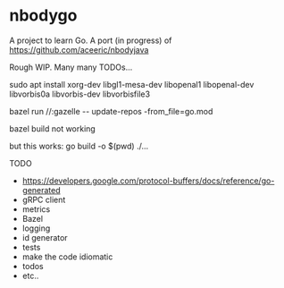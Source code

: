 # nbodygo

A project to learn Go. A port (in progress) of https://github.com/aceeric/nbodyjava
 
Rough WIP. Many many TODOs...

sudo apt install xorg-dev libgl1-mesa-dev libopenal1 libopenal-dev \
 libvorbis0a libvorbis-dev libvorbisfile3

bazel run //:gazelle -- update-repos -from_file=go.mod

bazel build not working

but this works:
go build -o $(pwd) ./...

TODO

- https://developers.google.com/protocol-buffers/docs/reference/go-generated
- gRPC client
- metrics
- Bazel
- logging
- id generator
- tests
- make the code idiomatic
- todos
- etc..